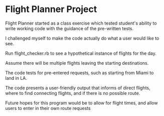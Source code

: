 <h1>Flight Planner Project</h1>

<p> Flight Planner started as a class exercise which tested student's ability to
write working code with the guidance of the pre-written tests.</p>
<p> I challenged myself to make the code actually do what a user would like to see.</p>
<p> Run flight_checker.rb to see a hypothetical instance of flights for the day.</p>
<p> Assume there will be multiple flights leaving the starting destinations. </p>
<p> The code tests for pre-entered requests, such as starting from Miami to land in LA. </p>
<p> The code presents a user-friendly output that informs of direct flights, where to find connecting flights, and if there is no possible route. </p>
<p> Future hopes for this program would be to allow for flight times, and allow users to enter in their own route requests</p>
